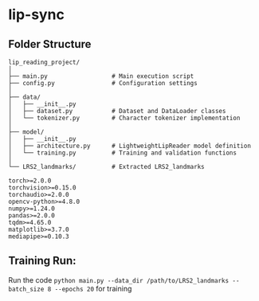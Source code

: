 # lip-sync

## Folder Structure
```
lip_reading_project/
│
├── main.py                  # Main execution script
├── config.py                # Configuration settings
│
├── data/
│   ├── __init__.py
│   ├── dataset.py           # Dataset and DataLoader classes
│   └── tokenizer.py         # Character tokenizer implementation
│
├── model/
│   ├── __init__.py
│   ├── architecture.py      # LightweightLipReader model definition
│   └── training.py          # Training and validation functions
│
└── LRS2_landmarks/          # Extracted LRS2_landmarks
```


```plaintext
torch>=2.0.0
torchvision>=0.15.0
torchaudio>=2.0.0
opencv-python>=4.8.0
numpy>=1.24.0
pandas>=2.0.0
tqdm>=4.65.0
matplotlib>=3.7.0
mediapipe>=0.10.3
```


## Training Run:

Run the code `python main.py --data_dir /path/to/LRS2_landmarks --batch_size 8 --epochs 20` for training